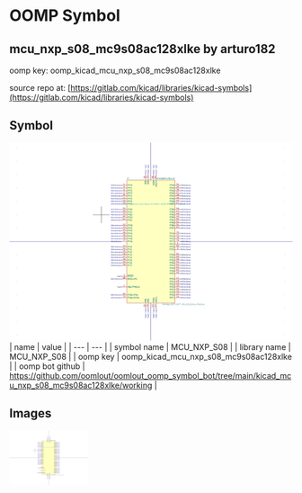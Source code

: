 # OOMP Symbol  
## mcu_nxp_s08_mc9s08ac128xlke  by arturo182  
  
oomp key: oomp_kicad_mcu_nxp_s08_mc9s08ac128xlke  
  
source repo at: [https://gitlab.com/kicad/libraries/kicad-symbols](https://gitlab.com/kicad/libraries/kicad-symbols)  
## Symbol  
  
[![working.png](working_600.png)](working.png)  
| name | value | 
| --- | --- | 
| symbol name | MCU_NXP_S08 | 
| library name | MCU_NXP_S08 | 
| oomp key | oomp_kicad_mcu_nxp_s08_mc9s08ac128xlke | 
| oomp bot github | https://github.com/oomlout/oomlout_oomp_symbol_bot/tree/main/kicad_mcu_nxp_s08_mc9s08ac128xlke/working | 
## Images  
  
[![working.png](working_140.png)](working.png)  
